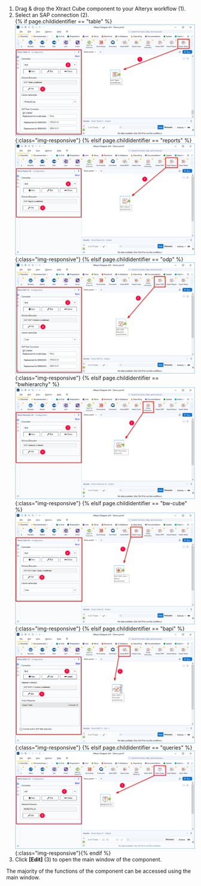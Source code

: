 
1. Drag & drop the Xtract Cube component to your Alteryx workflow (1).
2. Select an SAP connection (2).<br>
{% if page.childidentifier == "table" %} ![New](/img/content/xfa/xfa_create_table_extraction_01.png){:class="img-responsive"} {% elsif page.childidentifier == "reports" %} ![New](/img/content/xfa/xfa_create_report_extraction_01.png){:class="img-responsive"} {% elsif page.childidentifier == "odp" %} ![New](/img/content/xfa/xfa_create_odp_extraction_01.png){:class="img-responsive"} {% elsif page.childidentifier == "bwhierarchy" %} ![New](/img/content/xfa/xfa_create_hierarchy_extraction_01.png){:class="img-responsive"} {% elsif page.childidentifier == "bw-cube" %} ![New](/img/content/xfa/xfa_create_cube_extraction_01.png){:class="img-responsive"} {% elsif page.childidentifier == "bapi" %} ![New](/img/content/xfa/xfa_create_bapi_extraction_01.png){:class="img-responsive"} {% elsif page.childidentifier == "queries" %} ![New](/img/content/xfa/xfa_create_query_extraction_01.png){:class="img-responsive"}{% endif %}
3. Click **[Edit]** (3) to open the main window of the component.

The majority of the functions of the component can be accessed using the main window.

